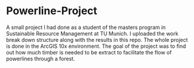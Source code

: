 # Powerline-Project
A small project I had done as a student of the masters program in Sustainable Resource Management at TU Munich. I uploaded the work break down structure along with the results in this repo. The whole project is done in the ArcGIS 10x environment. The goal of the project was to find out how much timber is needed to be extract to facilitate the flow of powerlines through a forest.
